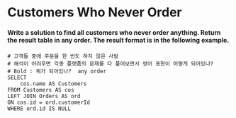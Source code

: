 Customers Who Never Order
==

#### Write a solution to find all customers who never order anything. Return the result table in any order. The result format is in the following example.

```
# 고객들 중에 주문을 한 번도 하지 않은 사람
# 해석이 어려우면 각종 플랫폼의 문제를 다 풀어보면서 영어 표현이 어떻게 되어있나?
# Bold : 뭐가 되어있나?  any order
SELECT
    cos.name AS Customers 
FROM Customers AS cos
LEFT JOIN Orders AS ord
ON cos.id = ord.customerId
WHERE ord.id IS NULL
```
